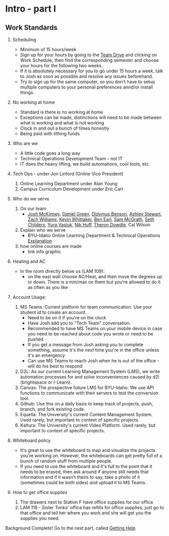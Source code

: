 # Intro - part I

##  Work Standards
1.  Scheduling
    * Minimum of 15 hours/week
    * Sign up for your hours by going to the [Team Drive](https://drive.google.com/drive/folders/0AO_BDyUOTRgoUk9PVA) and clicking on Work Schedule, then find the corresponding semester and choose your hours for the following two weeks. 
    * If it is absolutely necessary for you to go under 15 hours a week, talk to Josh as soon as possible and resolve any issues beforehand.
    * Try to sign up for the same computer, so you don't have to setup multiple computers to your personal preferences annd/or install things.
1.  No working at home
    * Standard is there is no working at home
    * Exceptions can be made, distinctions will need to be made between what is working and what is not working
    * Clock in and out a bunch of times honestly
    * Being paid with tithing funds  
2.  Who are we
    * A little code goes a long way
    * Technical Operations Development Team - not IT
    * IT does the heavy lifting, we build automations, cool tools, etc.
3.  Tech Ops - under Jon Linford (Online Vice President)
    1. Online Learning Department under Alan Young
    2. Campus Curriculum Development under Eric Carl
4.  Who do we serve
    1.  On our team
        * [Josh McKinney](https://github.com/meeple142), [Daniel Green](https://github.com/danverde), [Didymus Benson](https://github.com/didymusbenson), [Ashley Stewart](https://github.com/maeashley), [Zach Williams](https://github.com/zlw11063), [Kevin Whittaker](https://github.com/kevwhitt), [Ben Earl](https://github.com/benjameep), [Sam McGrath](https://github.com/csammcgrath), [Seth Childers](https://github.com/sethchilders92), [Yura Vasiuk](https://github.com/YuraVasiuk), [Nik Huff](https://github.com/nikhuff), [Theron Dowdle](https://github.com/Colter-Hammer), Cal Wilson
    2.  Explain who we serve
        * BYU-Idaho Online Learning Department & Technical Operations [Explanation](https://docs.google.com/document/d/1hNF8T0KlzQvcIrKNtEbwmT-__ejmMBvKUsXfP9-RJXo/edit?usp=sharing)
    3.  how online courses are made
        * link info graphic 
5.  Heating and AC
    * In the room directly below us (LAM 109):
        * on the east wall choose AC/Heat, and then move the degrees up or down. There is a min/max on them but you're allowed to do it as often as you like
6.  Account Usage: 
    1.  MS Teams: Current platform for team communication. Use your student id to create an account.
        * Need to be on it if you're on the clock
        * Have Josh add you to "Tech Team" conversation.
        * Recommended to have MS Teams on your mobile device in case you need to be reached about code you wrote or need to be pushed
        * If you get a message from Josh asking you to complete something, assume it's the next time you're in the office unless it's an emergency
        * Can use MS Teams to reach Josh when he is out of the office - will do his best to respond
    1.  D2L: As our current Learning Management System (LMS), we write automation processes for and solve inconveniences caused by d2l (brightspace or I-Learn).
    2.  Canvas: The prospective future LMS for BYU-Idaho. We use API functions to communicate with their servers to test the conversion tool.
    4.  Github: Use this on a daily basis to keep track of projects, push, branch, and fork existing code.
    3.  Equella: The University's current Content Management System. Used rarely, but important to context of specific projects.
    6.  Kaltura: The University's current Video Platform. Used rarely, but important to context of specific projects.
8. Whiteboard policy
    * It's great to use the whiteboard to map and visualize the projects you're working on. However, the whiteboards can get pretty full of a bunch of random stuff from multiple people. 
    * If you need to use the whiteboard and it's full to the point that it needs to be erased, then ask around if anyone still needs that information and if it wasn't theirs to say, take a photo of it (sometimes could be both sides) and upload it to MS Teams.

8.  How to get office supplies
    1.  The drawers next to Station F have office supplies for our office
    1.  LAM 118 - Sister Tonks' office has refills for office supplies, just go to that office and tell her where you work and she will get you the supplies you need.

Background Complete! Go to the next part, called [Getting Help](./help.md)